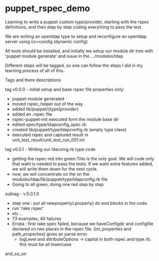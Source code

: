 puppet_rspec_demo
=================

Learning to write a puppet custom type/provider, starting with the rspec definitions,
and then step by step coding everything to pass the test.

We are writing an openldap type to setup and reconfigure an openldap server using cn=condig (dynamic config)

All tools should be installed, and initially we setup our module dir tree with 'puppet module generate'
and issue in the .../modules/ldap

Different steps will be tagged, so one can follow the steps I did in my learning process of all of this.

Tags and there descriptions

tag v0.0.0  - initial setup and base rspec file properties only:

  - puppet module generated
  - moved rspec_helper out of the way 
  - added lib/puppet/{type|provider}
  - added an .rspec file
  - rspec-puppet-init executed form the module base dir
  - edited spec/type/ldapconfig_spec.rb
  - created lib/puppet/type/ldapconfig.rb (empty type class)
  - executed rspec and captured result in unit_test_result/unit_test_run_001.txt

tag v0.0.1 - Writing our ldaconig.rb type code

  - getting the rspec red into green.This is the only goal.
    We will code only that waht is needed to pass the tests.
    If we want extra features added, we will write them down for the next
    cycle.
  - now, we will concentrate on the on the modules/ldap/lib/puppet/type/ldapconfig.rb file
  - Going to all green, doing one red step by step

subtag - v.0.0.1.0

  - step one :  put all 
      newproperty(:property) do
      end
   blocks in the code.
  - run 'rake rspec'
  - etc ..
  - 73 examples, 40 failures
  - Errata : first rake spec failed, because we haveConfigdir and configfile
    declared on two places in the rspec file.
    (int_properties and path_properties)
    gives an parse error.
    - logLevel and attributeOptions -> capital in both rspec and type.rb.
      this must be all lowercase


and_so_on
  
